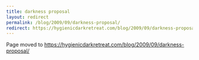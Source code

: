 ```yaml
---
title: darkness proposal
layout: redirect
permalink: /blog/2009/09/darkness-proposal/
redirect: https://hygienicdarkretreat.com/blog/2009/09/darkness-proposal/
---
```


Page moved to <https://hygienicdarkretreat.com/blog/2009/09/darkness-proposal/>

